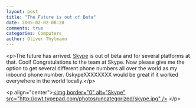 ```yaml
---
layout: post
title: "The Future is out of Beta"
date: 2005-02-02 08:28
comments: true
categories: Computers
author: Oliver Thylmann
---
```



&lt;p&gt;The future has arrived. [Skype](http://www.skype.com) is out of beta and for several platforms at that. Cool! Congratulations to the team at Skype. Now please give me the option to get several different phone numbers all over the world as my inbound phone number. 0skypeXXXXXXXX would be great if it worked everywhere in the world locally.&lt;/p&gt;

&lt;p align=&quot;center&quot;&gt;[&lt;img border=&quot;0&quot; alt=&quot;Skype&quot; src=&quot;http://owt.typepad.com/photos/uncategorized/skype.jpg&quot; /&gt;](http://www.skype.com/)
&lt;/p&gt;


